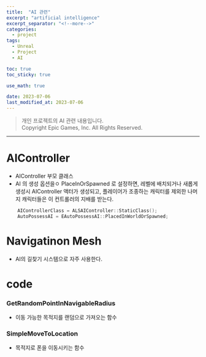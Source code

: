 ```yaml
---
title:  "AI 관련"
excerpt: "artificial intelligence"
excerpt_separator: "<!--more-->"
categories:
  - project
tags:
  - Unreal
  - Project
  - AI

toc: true
toc_sticky: true

use_math: true

date: 2023-07-06
last_modified_at: 2023-07-06
---
```

> 개인 프로젝트의 AI 관련 내용입니다.  
> Copyright Epic Games, Inc. All Rights Reserved.
---

# AIController
- AIController 부모 클래스
- AI 의 생성 옵션을ㅇ PlaceInOrSpawned 로 설정하면, 레벨에 배치되거나 새롭게 생성시 AIController 액터가 생성되고, 플레이어가 조종하는 캐릭터를 제외한 나머지 캐릭터들은 이 컨트롤러의 지배를 받는다.


```cpp
	AIControllerClass = ALSAIController::StaticClass();
	AutoPossessAI = EAutoPossessAI::PlacedInWorldOrSpawned;
```

# Navigatinon Mesh
- AI의 길찾기 시스템으로 자주 사용한다.


# code

### GetRandomPointInNavigableRadius
- 이동 가능한 목적지를 랜덤으로 가져오는 함수

### SimpleMoveToLocation
-  목적지로 폰을 이동시키는 함수